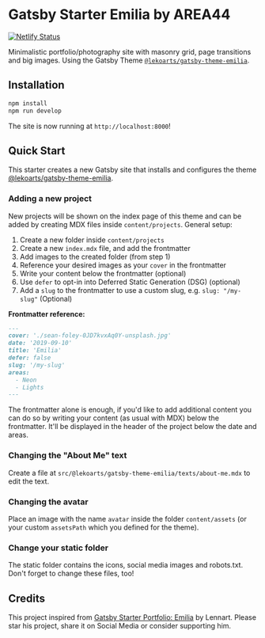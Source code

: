 # Gatsby Starter Emilia by AREA44

[![Netlify Status](https://api.netlify.com/api/v1/badges/8cc4d4fc-1307-4cf5-a21e-df91984cf067/deploy-status)](https://app.netlify.com/sites/gatsby-starte-emilia/deploys)

Minimalistic portfolio/photography site with masonry grid, page transitions and big images. Using the Gatsby Theme [`@lekoarts/gatsby-theme-emilia`](https://github.com/LekoArts/gatsby-themes/tree/main/themes/gatsby-theme-emilia).

## Installation

```sh
npm install
npm run develop
```

The site is now running at `http://localhost:8000`!

## Quick Start

This starter creates a new Gatsby site that installs and configures the theme [@lekoarts/gatsby-theme-emilia](https://github.com/LekoArts/gatsby-themes/tree/main/themes/gatsby-theme-emilia).

### Adding a new project

New projects will be shown on the index page of this theme and can be added by creating MDX files inside `content/projects`. General setup:

1. Create a new folder inside `content/projects`
1. Create a new `index.mdx` file, and add the frontmatter
1. Add images to the created folder (from step 1)
1. Reference your desired images as your `cover` in the frontmatter
1. Write your content below the frontmatter (optional)
1. Use `defer` to opt-in into Deferred Static Generation (DSG) (optional)
1. Add a `slug` to the frontmatter to use a custom slug, e.g. `slug: "/my-slug"` (Optional)

**Frontmatter reference:**

```md
---
cover: './sean-foley-0JD7kvxAq0Y-unsplash.jpg'
date: '2019-09-10'
title: 'Emilia'
defer: false
slug: '/my-slug'
areas:
  - Neon
  - Lights
---
```

The frontmatter alone is enough, if you'd like to add additional content you can do so by writing your content (as usual with MDX) below the frontmatter. It'll be displayed in the header of the project below the date and areas.

### Changing the "About Me" text

Create a file at `src/@lekoarts/gatsby-theme-emilia/texts/about-me.mdx` to edit the text.

### Changing the avatar

Place an image with the name `avatar` inside the folder `content/assets` (or your custom `assetsPath` which you defined for the theme).

### Change your static folder

The static folder contains the icons, social media images and robots.txt. Don't forget to change these files, too!

## Credits

This project inspired from [Gatsby Starter Portfolio: Emilia](https://github.com/LekoArts/gatsby-starter-portfolio-emilia) by Lennart. Please star his project, share it on Social Media or consider supporting him.
